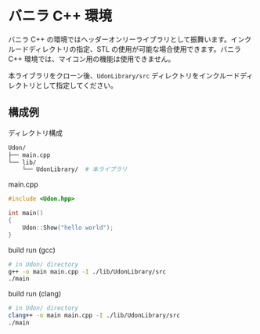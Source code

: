 # バニラ C++ 環境

バニラ C++ の環境ではヘッダーオンリーライブラリとして振舞います。インクルードディレクトリの指定、STL の使用が可能な場合使用できます。バニラ C++ 環境では、マイコン用の機能は使用できません。

本ライブラリをクローン後、`UdonLibrary/src` ディレクトリをインクルードディレクトリとして指定してください。

## 構成例

ディレクトリ構成

```sh
Udon/
├── main.cpp
└── lib/
    └── UdonLibrary/  # 本ライブラリ
```

main.cpp

```cpp
#include <Udon.hpp>

int main()
{
    Udon::Show("hello world");
}
```

build run (gcc)

```sh
# in Udon/ directory
g++ -o main main.cpp -I ./lib/UdonLibrary/src
./main
```

build run (clang)

```sh
# in Udon/ directory
clang++ -o main main.cpp -I ./lib/UdonLibrary/src
./main
```

